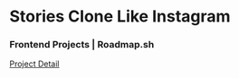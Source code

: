 # Stories Clone Like Instagram

### Frontend Projects | Roadmap.sh

[Project Detail](https://roadmap.sh/projects/stories-feature)
